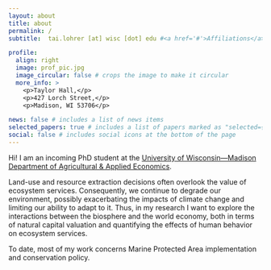 ```yaml
---
layout: about
title: about
permalink: /
subtitle:  tai.lohrer [at] wisc [dot] edu #<a href='#'>Affiliations</a>.

profile:
  align: right
  image: prof_pic.jpg
  image_circular: false # crops the image to make it circular
  more_info: >
    <p>Taylor Hall,</p>
    <p>427 Lorch Street,</p>
    <p>Madison, WI 53706</p>

news: false # includes a list of news items
selected_papers: true # includes a list of papers marked as "selected={true}"
social: false # includes social icons at the bottom of the page
---
```


Hi! I am an incoming PhD student at the [University of Wisconsin—Madison Department of Agricultural & Applied Economics](https://aae.wisc.edu/).

Land-use and resource extraction decisions often overlook the value of ecosystem services. Consequently, we continue to degrade our environment, possibly exacerbating the impacts of climate change and limiting our ability to adapt to it. Thus, in my research I want to explore the interactions between the biosphere and the world economy, both in terms of natural capital valuation and quantifying the effects of human behavior on ecosystem services. 

To date, most of my work concerns Marine Protected Area implementation and conservation policy. 

[//]: # "Put your address / P.O. box / other info right below your picture. You can also disable any of these elements by editing `profile` property of the YAML header of your `_pages/about.md`. Edit `_bibliography/papers.bib` and Jekyll will render your [publications page](/al-folio/publications/) automatically."



